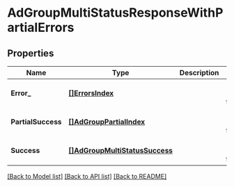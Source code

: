 # AdGroupMultiStatusResponseWithPartialErrors

## Properties
Name | Type | Description | Notes
------------ | ------------- | ------------- | -------------
**Error_** | [**[]ErrorsIndex**](ErrorsIndex.md) |  | [optional] [default to null]
**PartialSuccess** | [**[]AdGroupPartialIndex**](AdGroupPartialIndex.md) |  | [optional] [default to null]
**Success** | [**[]AdGroupMultiStatusSuccess**](AdGroupMultiStatusSuccess.md) |  | [optional] [default to null]

[[Back to Model list]](../README.md#documentation-for-models) [[Back to API list]](../README.md#documentation-for-api-endpoints) [[Back to README]](../README.md)

